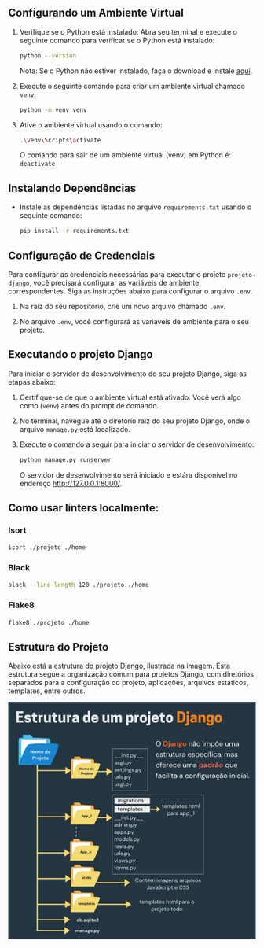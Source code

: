## Configurando um Ambiente Virtual

1. Verifique se o Python está instalado: Abra seu terminal e execute o seguinte comando para verificar se o Python está instalado:

   ```bash
   python --version
   ```

      Nota: Se o Python não estiver instalado, faça o download e instale [aqui](https://www.python.org/downloads/).

2. Execute o seguinte comando para criar um ambiente virtual chamado `venv`:

   ```bash
   python -m venv venv
   ```

3. Ative o ambiente virtual usando o comando:

   ```bash
   .\venv\Scripts\activate
   ```
    O comando para sair de um ambiente virtual (venv) em Python é: `deactivate`

## Instalando Dependências

- Instale as dependências listadas no arquivo `requirements.txt` usando o seguinte comando:

   ```bash
   pip install -r requirements.txt
   ```

## Configuração de Credenciais

Para configurar as credenciais necessárias para executar o projeto `projeto-django`, você precisará configurar as variáveis de ambiente correspondentes. Siga as instruções abaixo para configurar o arquivo `.env`.

1. Na raiz do seu repositório, crie um novo arquivo chamado `.env`.

2. No arquivo `.env`, você configurará as variáveis de ambiente para o seu projeto.

## Executando o projeto Django

Para iniciar o servidor de desenvolvimento do seu projeto Django, siga as etapas abaixo:

1. Certifique-se de que o ambiente virtual está ativado. Você verá algo como (`venv`) antes do prompt de comando.

2. No terminal, navegue até o diretório raiz do seu projeto Django, onde o arquivo `manage.py` está localizado.

3. Execute o comando a seguir para iniciar o servidor de desenvolvimento:
   ```bash
   python manage.py runserver
   ```
   O servidor de desenvolvimento será iniciado e estára disponível no endereço http://127.0.0.1:8000/.

## Como usar linters localmente:
### Isort

```bash
isort ./projeto ./home
```
### Black

```bash
black --line-length 120 ./projeto ./home
```

### Flake8

```bash
flake8 ./projeto ./home
```

## Estrutura do Projeto

Abaixo está a estrutura do projeto Django, ilustrada na imagem. Esta estrutura segue a organização comum para projetos Django, com diretórios separados para a configuração do projeto, aplicações, arquivos estáticos, templates, entre outros.

![Estrutura do Projeto Django](img/estrutura-projeto-django.png)

